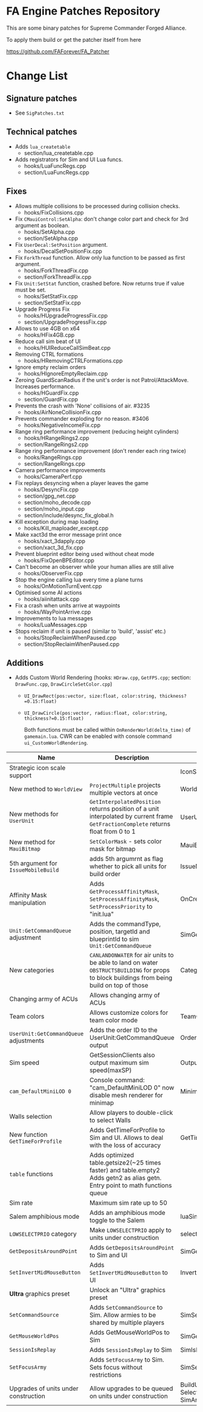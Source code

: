 # FA Engine Patches Repository

This are some binary patches for Supreme Commander Forged Alliance.

To apply them build or get the patcher itself from here

<https://github.com/FAForever/FA_Patcher>

# Change List

## Signature patches

- See `SigPatches.txt`

## Technical patches

- Adds `lua_createtable`
  - section/lua_createtable.cpp
- Adds registrators for Sim and UI Lua funcs.
  - hooks/LuaFuncRegs.cpp
  - section/LuaFuncRegs.cpp

## Fixes

- Allows multiple collisions to be processed during collision checks.
  - hooks/FixCollisions.cpp
- Fix `CMauiControl:SetAlpha`: don't change color part and check for 3rd argument as boolean.
  - hooks/SetAlpha.cpp
  - section/SetAlpha.cpp
- Fix `UserDecal:SetPosition` argument.
  - hooks/DecalSetPositionFix.cpp
- Fix `ForkThread` function. Allow only lua function to be passed as first argument.
  - hooks/ForkThreadFix.cpp
  - section/ForkThreadFix.cpp
- Fix `Unit:SetStat` function, crashed before. Now returns true if value must be set.
  - hooks/SetStatFix.cpp
  - section/SetStatFix.cpp
- Upgrade Progress Fix
  - hooks/HUpgradeProgressFix.cpp
  - section/UpgradeProgressFix.cpp
- Allows to use 4GB on x64
  - hooks/HFix4GB.cpp
- Reduce call sim beat of UI
  - hooks/HUIReduceCallSimBeat.cpp
- Removing CTRL formations
  - hooks/HRemovingCTRLFormations.cpp
- Ignore empty reclaim orders
  - hooks/HIgnoreEmptyReclaim.cpp
- Zeroing GuardScanRadius if the unit's order is not Patrol/AttackMove. Increases performance.
  - hooks/HGuardFix.cpp
  - section/GuardFix.cpp
- Prevents the crash with 'None' collisions of air. #3235
  - hooks/AirNoneCollisionFix.cpp
- Prevents commander exploding for no reason. #3406
  - hooks/NegativeIncomeFix.cpp
- Range ring performance improvement (reducing height cylinders)
  - hooks/HRangeRings2.cpp
  - section/RangeRings2.cpp
- Range ring performance improvement (don't render each ring twice)
  - hooks/RangeRings.cpp
  - section/RangeRings.cpp
- Camera performance improvements
  - hooks/CameraPerf.cpp
- Fix replays desyncing when a player leaves the game
  - hooks/DesyncFix.cpp
  - section/gpg_net.cpp
  - section/moho_decode.cpp
  - section/moho_input.cpp
  - section/include/desync_fix_global.h
- Kill exception during map loading
  - hooks/Kill_maploader_except.cpp
- Make xact3d the error message print once
  - hooks/xact_3dapply.cpp
  - section/xact_3d_fix.cpp
- Prevent blueprint editor being used without cheat mode
  - hooks/FixOpenBPEditor.cpp
- Can't become an observer while your human allies are still alive
  - hooks/ObserverFix.cpp
- Stop the engine calling lua every time a plane turns
  - hooks/OnMotionTurnEvent.cpp
- Optimised some AI actions
  - hooks/aiinitattack.cpp
- Fix a crash when units arrive at waypoints
  - hooks/WayPointArrive.cpp
- Improvements to lua messages
  - hooks/LuaMessages.cpp
- Stops reclaim if unit is paused (similar to 'build', 'assist' etc.)
  - hooks/StopReclaimWhenPaused.cpp
  - section/StopReclaimWhenPaused.cpp

## Additions

- Adds Custom World Rendering (hooks: `HDraw.cpp`, `GetFPS.cpp`; section: `DrawFunc.cpp`, `DrawCircleSetColor.cpp`)
  - `UI_DrawRect(pos:vector, size:float, color:string, thickness?=0.15:float)`
  - `UI_DrawCircle(pos:vector, radius:float, color:string, thickness?=0.15:float)`
  
    Both functions must be called within `OnRenderWorld(delta_time)` of `gamemain.lua`. CWR can be enabled with console command `ui_CustomWorldRendering`.

| Name                                   | Description                                                                                                                                       | Sections                                                 | Hooks                                    |
| -------------------------------------- | ------------------------------------------------------------------------------------------------------------------------------------------------- | -------------------------------------------------------- | ---------------------------------------- |
| Strategic icon scale support           |                                                                                                                                                   | IconScale.cpp                                            | IconScale.cpp                            |
| New method to `WorldView`              | `ProjectMultiple` projects multiple vectors at once                                                                                               | WorldView.cpp                                            |                                          |
| New methods for `UserUnit`             | `GetInterpolatedPosition` returns position of a unit interpolated by current frame <br> `GetFractionComplete` returns float from 0 to 1           | UserUnit.cpp                                             |                                          |
| New method for `MauiBitmap`            | `SetColorMask` - sets color mask for bitmap                                                                                                       | MauiBitmap.cpp                                           |                                          |
| 5th argument for `IssueMobileBuild`    | adds 5th argumrnt as flag whether to pick all units for build order                                                                               | IssueMobileBuild.cpp                                     | IssueMobileBuild.cpp                     |
| Affinity Mask  manipulation            | Adds `GetProcessAffinityMask`, `SetProcessAffinityMask`, `SetProcessPriority` to "init.lua"                                                       | OnCreateInitLuaState.cpp                                 | OnCreateInitLuaState.cpp                 |
| `Unit:GetCommandQueue` adjustment      | Adds the commandType, position, targetId and blueprintId to sim `Unit:GetCommandQueue`                                                            | SimGetCommandQueue.cpp                                   | SimGetCommandQueue.cpp                   |
| New categories                         | `CANLANDONWATER` for air units to be able to land on water <br> `OBSTRUCTSBUILDING` for props to block buildings from being build on top of those | Categories.cpp                                           | CanLandOnWater.cpp <br>  Reclaimable.cpp |
| Changing army of ACUs                  | Allows changing army of ACUs                                                                                                                      |                                                          | HTransferACUs.cpp                        |
| Team colors                            | Allows customize colors for team color mode                                                                                                       | TeamColorMode.cpp                                        | TeamColorMode.cpp                        |
| `UserUnit:GetCommandQueue` adjustments | Adds the order ID to the UserUnit:GetCommandQueue output                                                                                          | OrderIDOutput.cpp                                        | HOrderIDOutput.cpp                       |
| Sim speed                              | GetSessionClients also output maximum sim speed(maxSP)                                                                                            | OutputMaxSP.cpp                                          | HOutputMaxSP.cpp                         |
| `cam_DefaultMiniLOD 0`                 | Console command: "cam_DefaultMiniLOD 0" now disable mesh renderer for minimap                                                                     | MinimapMesh.cpp                                          | MinimapMesh.cpp                          |
| Walls selection                        | Allow players to double-click to select Walls                                                                                                     |                                                          | WallSelection.cpp                        |
| New function `GetTimeForProfile`       | Adds GetTimeForProfile to Sim and UI. Allows to deal with the loss of accuracy                                                                    | GetTimeForProfile.cpp                                    |                                          |
| `table` functions                      | Adds optimized table.getsize2(~25 times faster) and table.empty2 <br> Adds getn2 as alias getn. Entry point to math functions queue               |                                                          | GetTableSize.cpp                         |
| Sim rate                               | Maximum sim rate up to 50                                                                                                                         |                                                          | DelClampMaxSimRate.cpp                   |
| Salem amphibious mode                  | Adds an amphibious mode toggle to the Salem                                                                                                       | luaSimGetStat.cpp                                        | luaSimGetStat.cpp                        |
| `LOWSELECTPRIO` category               | Make `LOWSELECTPRIO` apply to units under construction                                                                                            | selectionPriority.cpp                                    | selectionPriority.cpp                    |
| `GetDepositsAroundPoint`               | Adds `GetDepositsAroundPoint` to Sim and UI                                                                                                       | SimGetDepositsAroundPoint.cpp                            |                                          |
| `SetInvertMidMouseButton`              | Adds `SetInvertMidMouseButton` to UI                                                                                                              | InvertMidMouseButton.cpp                                 |                                          |
| **Ultra** graphics preset              | Unlock an "Ultra" graphics preset                                                                                                                 |                                                          | UnlockUltraPreset.cpp                    |
| `SetCommandSource`                     | Adds `SetCommandSource` to Sim. Allow armies to be shared by multiple players                                                                     | SimSetCommandSource.cpp                                  |                                          |
| `GetMouseWorldPos`                     | Adds GetMouseWorldPos to Sim                                                                                                                      | SimGetMouseWorldPos.cpp                                  |                                          |
| `SessionIsReplay`                      | Adds `SessionIsReplay` to Sim                                                                                                                     | SimIsReplay.cpp                                          |                                          |
| `SetFocusArmy`                         | Adds `SetFocusArmy` to Sim. Sets focus without restrictions                                                                                       | SimSetFocusArmy.cpp                                      |                                          |
| Upgrades of units under construction   | Allow upgrades to be queued on units under construction                                                                                           | BuildUnit.cpp <br> SelectUnit.cpp <br> SimArmyCreate.cpp | BuildUnit.cpp                            |

